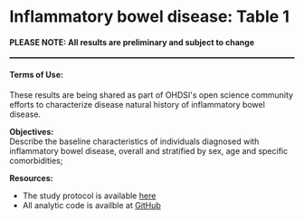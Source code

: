 Inflammatory bowel disease: Table 1 
=============
<h4>PLEASE NOTE: All results are preliminary and subject to change</h4>

<hr class="w-100" style="border-top: black 1px solid;">

<h4>Terms of Use:</h4>
<p>These results are being shared as part of OHDSI's open science community efforts to characterize disease natural history of inflammatory bowel disease.</p>

**Objectives:**<br>
Describe the baseline characteristics of individuals diagnosed with inflammatory bowel disease, overall and stratified by sex, age and specific comorbidities;<br>

**Resources:**<br>
- The study protocol is available <a href="https://github.com/ohdsi-studies/IbdCharacterization/blob/master/documents/Protocol IBD Characterisation V1.7.docx" target="_blank">here</a>
- All analytic code is availble at <a href="https://github.com/ohdsi-studies/IbdCharacterization" target="_blank">GitHub</a>

